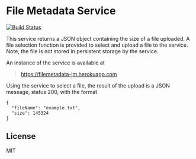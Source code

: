 # File Metadata Service

[![Build Status](https://travis-ci.org/fcc-joemcintyre/filemetadata.svg?branch=master)](https://travis-ci.org/fcc-joemcintyre/filemetadata)

This service returns a JSON object containing the size of a file uploaded. A
file selection function is provided to select and upload a file to the
service. Note, the file is not stored in persistent storage by the service.

An instance of the service is available at

> https://filemetadata-jm.herokuapp.com

Using the service to select a file, the result of the upload is a JSON message,
status 200, with the format

    {
      "fileName": "example.txt",
      "size": 145324
    }

## License
MIT
